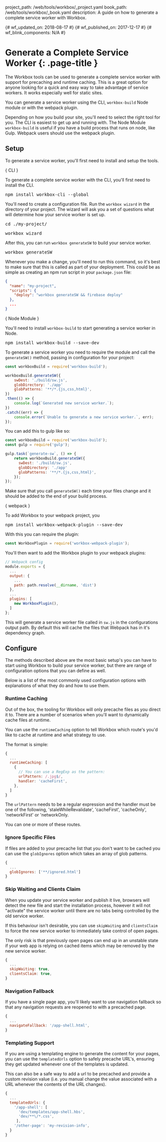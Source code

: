 project_path: /web/tools/workbox/_project.yaml
book_path: /web/tools/workbox/_book.yaml
description: A guide on how to generate a complete service worker with Workbox.

{# wf_updated_on: 2018-08-17 #}
{# wf_published_on: 2017-12-17 #}
{# wf_blink_components: N/A #}

# Generate a Complete Service Worker {: .page-title }

The Workbox tools can be used to generate a complete service worker with
support for precaching and runtime caching. This is a great option for anyone
looking for a quick and easy way to take advantage of service workers. It works
especially well for static sites.

You can generate a service worker using the CLI, `workbox-build` Node module or
with the webpack plugin.

Depending on how you build your site, you'll need to select the right tool
for you. The CLI is easiest to get up and running with. The Node Module
`workbox-build` is useful if you have a build process that runs on node,
like Gulp. Webpack users should use the webpack plugin.

## Setup

To generate a service worker, you'll first need to install and setup the tools.

{ CLI }

To generate a complete service worker with the CLI, you'll first need to
install the CLI.

<pre class="devsite-terminal">
npm install workbox-cli --global
</pre>

You'll need to create a configuration file. Run the `workbox wizard` in the
directory of your project. The wizard will ask you a set of questions what
will determine how your service worker is set up.

<pre class="devsite-terminal">
cd ./my-project/
</pre>
<pre class="devsite-terminal">
workbox wizard
</pre>

After this, you can run `workbox generateSW` to build your service worker.

<pre class="devsite-terminal">
workbox generateSW
</pre>

Whenever you make a change, you'll need to run this command, so it's best
to make sure that this is called as part of your deployment. This could be
as simple as creating an npm run script in your `package.json` file:

```json
{
  "name": "my-project",
  "scripts": {
    "deploy": "workbox generateSW && firebase deploy"
  },
  ...
}
```

{ Node Module }

You'll need to install `workbox-build` to start generating a service worker
in Node.

<pre class="devsite-terminal">
npm install workbox-build --save-dev
</pre>

To generate a service worker you need to require the module and call the
`generateSW()` method, passing in configuration for your project:

```javascript
const workboxBuild = require('workbox-build');

workboxBuild.generateSW({
    swDest: './build/sw.js',
    globDirectory: './app'
    globPatterns: '**/*.{js,css,html}',
})
.then(() => {
    console.log(`Generated new service worker.`);
})
.catch((err) => {
    console.error(`Unable to generate a new service worker.`, err);
});
```

You can add this to gulp like so:

```javascript
const workboxBuild = require('workbox-build');
const gulp = require('gulp');

gulp.task(`generate-sw`, () => {
    return workboxBuild.generateSW({
      swDest: './build/sw.js',
      globDirectory: './app'
      globPatterns: '**/*.{js,css,html}',
    });
});
```

Make sure that you call `generateSW()` each time your files change and it
should be added to the end of your build process.

{ webpack }

To add Workbox to your webpack project, you

<pre class="devsite-terminal">
npm install workbox-webpack-plugin --save-dev
</pre>

With this you can require the plugin:

```javascript
const WorkboxPlugin = require('workbox-webpack-plugin');
```

You'll then want to add the Workbox plugin to your webpack plugins:

```javascript
// Webpack config
module.exports = {
  ...
  output: {
    ...
    path: path.resolve(__dirname, 'dist')
  },
  ...
  plugins: [
    new WorkboxPlugin(),
  ]
};
```

This will generate a service worker file called in `sw.js` in the configurations
output path. By default this will cache the files that Webpack has in it's
dependency graph.

## Configure

The methods described above are the most basic setup's you can have to start
using Workbox to build your service worker, but there are range of
configuration options that you can define as well.

Below is a list of the most commonly used configuration options with
explanations of what they do and how to use them.

### Runtime Caching

Out of the box, the tooling for Workbox will only precache files as you direct
it to. There are a number of scenarios when you'll want to dynamically cache
files at runtime.

You can use the `runtimeCaching` option to tell Workbox which route's you'd
like to cache at runtime and what strategy to use.

The format is simple:

```javascript
{
  ...
  runtimeCaching: [
    {
      // You can use a RegExp as the pattern:
      urlPattern: /.jpg$/,
      handler: 'cacheFirst',
    },
  ]
}
```

The `urlPattern` needs to be a regular expression and the handler must be
one of the following, 'staleWhileRevalidate', 'cacheFirst', 'cacheOnly',
'networkFirst' or 'networkOnly.

You can one or more of these routes.

### Ignore Specific Files

If files are added to your precache list that you don't want to be cached you
can use the `globIgnores` option which takes an array of glob patterns.

```javascript
{
  ...
  globIgnores: ['**/ignored.html']
}
```

### Skip Waiting and Clients Claim

When you update your service worker and publish it live, browsers will detect
the new file and start the installation process, however it will not "activate"
the service worker until there are no tabs being controlled by the old service
worker.

If this behaviour isn't desirable, you can use `skipWaiting` and `clientsClaim`
to force the new service worker to immediately take control of open pages.

The only risk is that previously open pages can end up in an unstable state
if your web app is relying on cached items which may be removed by the new
service worker.

```javascript
{
  ...
  skipWaiting: true,
  clientsClaim: true,
}
```

### Navigation Fallback

If you have a single page app, you'll likely want to use navigation fallback
so that any navigation requests are reopened to with a precached page.

```javascript
{
  ...
  navigateFallback: '/app-shell.html',
}
```

### Templating Support

If you are using a templating engine to generate the content for your pages,
you can use the `templatedUrls` option to safely precache URL's, ensuring they
get updated whenever one of the templates is updated.

This can also be a safe way to add a url to be precached and provide a custom
revision value (i.e. you manual change the value associated with a URL
whenever the contents of the URL changes).

```javascript
{
  ...
  templatedUrls: {
    '/app-shell': [
      'dev/templates/app-shell.hbs',
      'dev/**\/*.css',
     ],
    '/other-page': 'my-revision-info',
  }
}
```
